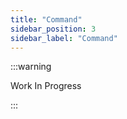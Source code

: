 ```yaml
---
title: "Command"
sidebar_position: 3
sidebar_label: "Command"
---
```


:::warning

Work In Progress

:::